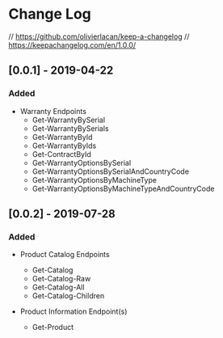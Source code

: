 ﻿# Change Log

// https://github.com/olivierlacan/keep-a-changelog
// https://keepachangelog.com/en/1.0.0/

## [0.0.1] - 2019-04-22
### Added
- Warranty Endpoints
  - Get-WarrantyBySerial
  - Get-WarrantyBySerials
  - Get-WarrantyById
  - Get-WarrantyByIds
  - Get-ContractById
  - Get-WarrantyOptionsBySerial
  - Get-WarrantyOptionsBySerialAndCountryCode
  - Get-WarrantyOptionsByMachineType
  - Get-WarrantyOptionsByMachineTypeAndCountryCode

## [0.0.2] - 2019-07-28
### Added
- Product Catalog Endpoints
  - Get-Catalog
  - Get-Catalog-Raw
  - Get-Catalog-All
  - Get-Catalog-Children

- Product Information Endpoint(s)
  - Get-Product